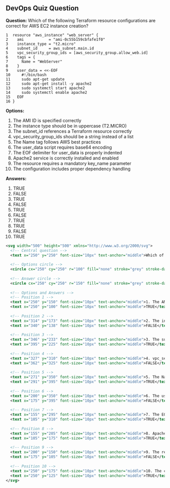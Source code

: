 ## DevOps Quiz Question

**Question:** Which of the following Terraform resource configurations are correct for AWS EC2 instance creation?

```
1  resource "aws_instance" "web_server" {
2    ami           = "ami-0c55b159cbfafe1f0"
3    instance_type = "t2.micro"
4    subnet_id     = aws_subnet.main.id
5    vpc_security_group_ids = [aws_security_group.allow_web.id]
6    tags = {
7      Name = "WebServer"
8    }
9    user_data = <<-EOF
10     #!/bin/bash
11     sudo apt-get update
12     sudo apt-get install -y apache2
13     sudo systemctl start apache2
14     sudo systemctl enable apache2
15   EOF
16 }
```

**Options:**
1. The AMI ID is specified correctly
2. The instance type should be in uppercase (T2.MICRO)
3. The subnet_id references a Terraform resource correctly
4. vpc_security_group_ids should be a string instead of a list
5. The Name tag follows AWS best practices
6. The user_data script requires base64 encoding
7. The EOF delimiter for user_data is properly indented
8. Apache2 service is correctly installed and enabled
9. The resource requires a mandatory key_name parameter
10. The configuration includes proper dependency handling

**Answers:**
1. TRUE
2. FALSE
3. TRUE
4. FALSE
5. TRUE
6. FALSE
7. TRUE
8. TRUE
9. FALSE
10. TRUE

```svg
<svg width="500" height="500" xmlns="http://www.w3.org/2000/svg">
  <!-- Central question -->
  <text x="250" y="250" font-size="10px" text-anchor="middle">Which of the following Terraform resource configurations are correct for AWS EC2 instance creation?</text>
  
  <!-- Options circle -->
  <circle cx="250" cy="250" r="100" fill="none" stroke="grey" stroke-dasharray="5,5"/>
  
  <!-- Answer circle -->
  <circle cx="250" cy="250" r="150" fill="none" stroke="grey" stroke-dasharray="5,5"/>
  
  <!-- Options and Answers -->
  <!-- Position 1 -->
  <text x="250" y="150" font-size="10px" text-anchor="middle">1. The AMI ID is specified correctly</text>
  <text x="250" y="100" font-size="10px" text-anchor="middle">TRUE</text>
  
  <!-- Position 2 -->
  <text x="314" y="173" font-size="10px" text-anchor="middle">2. The instance type should be in uppercase</text>
  <text x="340" y="138" font-size="10px" text-anchor="middle">FALSE</text>
  
  <!-- Position 3 -->
  <text x="346" y="233" font-size="10px" text-anchor="middle">3. The subnet_id references a Terraform resource correctly</text>
  <text x="395" y="225" font-size="10px" text-anchor="middle">TRUE</text>
  
  <!-- Position 4 -->
  <text x="327" y="310" font-size="10px" text-anchor="middle">4. vpc_security_group_ids should be a string</text>
  <text x="362" y="325" font-size="10px" text-anchor="middle">FALSE</text>
  
  <!-- Position 5 -->
  <text x="271" y="350" font-size="10px" text-anchor="middle">5. The Name tag follows AWS best practices</text>
  <text x="291" y="395" font-size="10px" text-anchor="middle">TRUE</text>
  
  <!-- Position 6 -->
  <text x="200" y="350" font-size="10px" text-anchor="middle">6. The user_data script requires base64 encoding</text>
  <text x="175" y="395" font-size="10px" text-anchor="middle">FALSE</text>
  
  <!-- Position 7 -->
  <text x="155" y="295" font-size="10px" text-anchor="middle">7. The EOF delimiter for user_data is properly indented</text>
  <text x="105" y="310" font-size="10px" text-anchor="middle">TRUE</text>
  
  <!-- Position 8 -->
  <text x="155" y="205" font-size="10px" text-anchor="middle">8. Apache2 service is correctly installed and enabled</text>
  <text x="105" y="175" font-size="10px" text-anchor="middle">TRUE</text>
  
  <!-- Position 9 -->
  <text x="200" y="150" font-size="10px" text-anchor="middle">9. The resource requires a mandatory key_name parameter</text>
  <text x="175" y="105" font-size="10px" text-anchor="middle">FALSE</text>
  
  <!-- Position 10 -->
  <text x="250" y="175" font-size="10px" text-anchor="middle">10. The configuration includes proper dependency handling</text>
  <text x="250" y="125" font-size="10px" text-anchor="middle">TRUE</text>
</svg>
```
